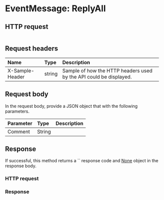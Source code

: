 # EventMessage: ReplyAll


## HTTP request
```http

```
## Request headers
| Name       | Type | Description|
|:-----------|:------|:----------|
| X-Sample-Header  | string  | Sample of how the HTTP headers used by the API could be displayed.|

## Request body
In the request body, provide a JSON object that with the following parameters.

| Parameter	   | Type	|Description|
|:---------------|:--------|:-----------|
|Comment|String||

## Response
If successful, this method returns a `` response code and [None](../resources/none.md) object in the response body.
### HTTP request
### Response
